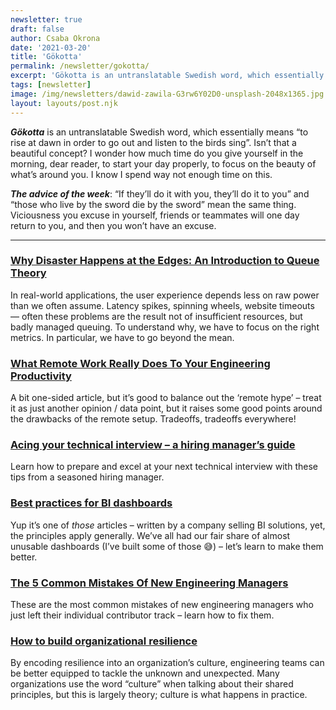 ```yaml
---
newsletter: true
draft: false
author: Csaba Okrona
date: '2021-03-20'
title: 'Gökotta'
permalink: /newsletter/gokotta/
excerpt: 'Gökotta is an untranslatable Swedish word, which essentially means “to rise at dawn in order to go out and listen to the birds sing”.'
tags: [newsletter]
image: /img/newsletters/dawid-zawila-G3rw6Y02D0-unsplash-2048x1365.jpg
layout: layouts/post.njk
---
```

**_Gökotta_** is an untranslatable Swedish word, which essentially means “to rise at dawn in order to go out and listen to the birds sing”. Isn’t that a beautiful concept? I wonder how much time do you give yourself in the morning, dear reader, to start your day properly, to focus on the beauty of what’s around you. I know I spend way not enough time on this.

**_The advice of the week_**: “If they’ll do it with you, they’ll do it to you” and “those who live by the sword die by the sword” mean the same thing. Viciousness you excuse in yourself, friends or teammates will one day return to you, and then you won’t have an excuse.

* * *

### [Why Disaster Happens at the Edges: An Introduction to Queue Theory](https://thenewstack.io/an-introduction-to-queue-theory-why-disaster-happens-at-the-edges/)

In real-world applications, the user experience depends less on raw power than we often assume. Latency spikes, spinning wheels, website timeouts — often these problems are the result not of insufficient resources, but badly managed queuing. To understand why, we have to focus on the right metrics. In particular, we have to go beyond the mean.

### [What Remote Work Really Does To Your Engineering Productivity](https://www.okayhq.com/blog/what-remote-work-really-does-to-your-engineering-productivity)

A bit one-sided article, but it’s good to balance out the ‘remote hype’ – treat it as just another opinion / data point, but it raises some good points around the drawbacks of the remote setup. Tradeoffs, tradeoffs everywhere!

### [Acing your technical interview – a hiring manager’s guide](https://ochronus.online/acing-the-tech-interview/)

Learn how to prepare and excel at your next technical interview with these tips from a seasoned hiring manager.

### [Best practices for BI dashboards](https://www.metabase.com/learn/building-analytics/dashboards/bi-dashboard-best-practices.html)

Yup it’s one of _those_ articles – written by a company selling BI solutions, yet, the principles apply generally. We’ve all had our fair share of almost unusable dashboards (I’ve built some of those 😅) – let’s learn to make them better.

### [The 5 Common Mistakes Of New Engineering Managers](https://ochronus.online/the-5-common-mistakes-of-new-engineering-managers/)

These are the most common mistakes of new engineering managers who just left their individual contributor track – learn how to fix them.

### [How to build organizational resilience](https://increment.com/reliability/how-to-build-organizational-resilience/)

By encoding resilience into an organization’s culture, engineering teams can be better equipped to tackle the unknown and unexpected. Many organizations use the word “culture” when talking about their shared principles, but this is largely theory; culture is what happens in practice.
